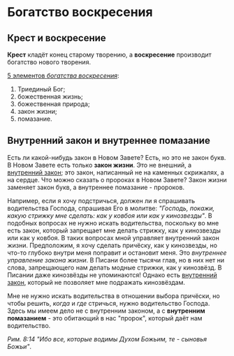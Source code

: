 # Богатство воскресения

## Крест и воскресение

**Крест** кладёт конец старому творению, а **воскресение** производит богатство нового творения.

<ins>5 элементов *богатства воскресения*</ins>:

1. Триединый Бог;
2. божественная жизнь;
3. божественная природа;
4. закон жизни;
5. помазание.

## Внутренний закон и внутреннее помазание

Есть ли какой-нибудь закон в Новом Завете? Есть, но это не закон букв. В Новом Завете есть только **закон жизни**. Это не внешний, а <ins>внутренний закон</ins>; это закон, написанный не на каменных скрижалях, а на сердце. Что можно сказать о пророках в Новом Завете? Закон жизни заменяет закон букв, а внутреннее помазание - пророков.

Например, если я хочу подстричься, должен ли я спрашивать водительства Господа, спрашивая Его в молитве: *"Господь, покажи, какую стрижку мне сделать: как у ковбоя или как у кинозвезды"*. В подобных вопросах не нужно искать водительства, поскольку во мне есть закон, который запрещает мне делать стрижку, как у кинозвезды или как у ковбоя. В таких вопросах мной управляет внутренний закон жизни. Предположим, я хочу сделать причёску, как у кинозвезды, но что-то глубоко внутри меня поправит и остановит меня. Это *внутреннее управление закона жизни*. В Писани более тысячи глав, но в них нет ни слова, запрещающего нам делать модные стрижки, как у кинозвёзд. В Писании даже кинозвёзды не упоминаются! Однако есть <ins>внутренний закон</ins>, который не позволяет мне подражать кинозвёздам.

Мне не нужно искать водительства в отношении выбора причёски, но чтобы решить, *когда* и *где* стричься, нужно водительство Господа. Здесь мы имеем дело не с внутренним законом, а с **внутренним помазанием** - это обитающий в нас "пророк", который даёт нам водительство.

*Рим. 8:14 "Ибо все, которые *водимы* Духом Божьим, те - сыновья Божьи"*.